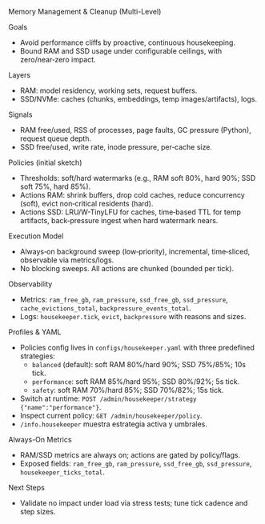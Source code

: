 Memory Management & Cleanup (Multi-Level)

Goals
- Avoid performance cliffs by proactive, continuous housekeeping.
- Bound RAM and SSD usage under configurable ceilings, with zero/near‑zero impact.

Layers
- RAM: model residency, working sets, request buffers.
- SSD/NVMe: caches (chunks, embeddings, temp images/artifacts), logs.

Signals
- RAM free/used, RSS of processes, page faults, GC pressure (Python), request queue depth.
- SSD free/used, write rate, inode pressure, per‑cache size.

Policies (initial sketch)
- Thresholds: soft/hard watermarks (e.g., RAM soft 80%, hard 90%; SSD soft 75%, hard 85%).
- Actions RAM: shrink buffers, drop cold caches, reduce concurrency (soft), evict non‑critical residents (hard).
- Actions SSD: LRU/W-TinyLFU for caches, time‑based TTL for temp artifacts, back‑pressure ingest when hard watermark nears.

Execution Model
- Always‑on background sweep (low‑priority), incremental, time‑sliced, observable via metrics/logs.
- No blocking sweeps. All actions are chunked (bounded per tick).

Observability
- Metrics: `ram_free_gb`, `ram_pressure`, `ssd_free_gb`, `ssd_pressure`, `cache_evictions_total`, `backpressure_events_total`.
- Logs: `housekeeper.tick`, `evict`, `backpressure` with reasons and sizes.

Profiles & YAML
- Policies config lives in `configs/housekeeper.yaml` with three predefined strategies:
  - `balanced` (default): soft RAM 80%/hard 90%; SSD 75%/85%; 10s tick.
  - `performance`: soft RAM 85%/hard 95%; SSD 80%/92%; 5s tick.
  - `safety`: soft RAM 70%/hard 85%; SSD 70%/82%; 15s tick.
- Switch at runtime: `POST /admin/housekeeper/strategy {"name":"performance"}`.
- Inspect current policy: `GET /admin/housekeeper/policy`.
- `/info.housekeeper` muestra estrategia activa y umbrales.

Always-On Metrics
- RAM/SSD metrics are always on; actions are gated by policy/flags.
- Exposed fields: `ram_free_gb`, `ram_pressure`, `ssd_free_gb`, `ssd_pressure`, `housekeeper_ticks_total`.

Next Steps
- Validate no impact under load via stress tests; tune tick cadence and step sizes.
